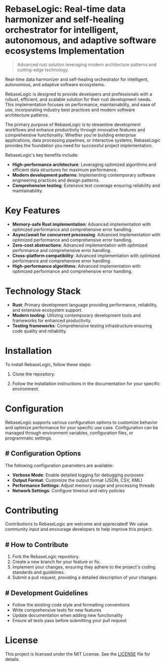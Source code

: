 <!-- fallback_RebaseLogic_20251002201336_10901 -->

# RebaseLogic: Real-time data harmonizer and self-healing orchestrator for intelligent, autonomous, and adaptive software ecosystems Implementation
> Advanced rust solution leveraging modern architecture patterns and cutting-edge technology.

Real-time data harmonizer and self-healing orchestrator for intelligent, autonomous, and adaptive software ecosystems.

RebaseLogic is designed to provide developers and professionals with a robust, efficient, and scalable solution for their rust development needs. This implementation focuses on performance, maintainability, and ease of use, incorporating industry best practices and modern software architecture patterns.

The primary purpose of RebaseLogic is to streamline development workflows and enhance productivity through innovative features and comprehensive functionality. Whether you're building enterprise applications, data processing pipelines, or interactive systems, RebaseLogic provides the foundation you need for successful project implementation.

RebaseLogic's key benefits include:

* **High-performance architecture**: Leveraging optimized algorithms and efficient data structures for maximum performance.
* **Modern development patterns**: Implementing contemporary software engineering practices and design patterns.
* **Comprehensive testing**: Extensive test coverage ensuring reliability and maintainability.

# Key Features

* **Memory-safe Rust implementation**: Advanced implementation with optimized performance and comprehensive error handling.
* **Async/await for concurrent processing**: Advanced implementation with optimized performance and comprehensive error handling.
* **Zero-cost abstractions**: Advanced implementation with optimized performance and comprehensive error handling.
* **Cross-platform compatibility**: Advanced implementation with optimized performance and comprehensive error handling.
* **High-performance algorithms**: Advanced implementation with optimized performance and comprehensive error handling.

# Technology Stack

* **Rust**: Primary development language providing performance, reliability, and extensive ecosystem support.
* **Modern tooling**: Utilizing contemporary development tools and frameworks for enhanced productivity.
* **Testing frameworks**: Comprehensive testing infrastructure ensuring code quality and reliability.

# Installation

To install RebaseLogic, follow these steps:

1. Clone the repository:


2. Follow the installation instructions in the documentation for your specific environment.

# Configuration

RebaseLogic supports various configuration options to customize behavior and optimize performance for your specific use case. Configuration can be managed through environment variables, configuration files, or programmatic settings.

## # Configuration Options

The following configuration parameters are available:

* **Verbose Mode**: Enable detailed logging for debugging purposes
* **Output Format**: Customize the output format (JSON, CSV, XML)
* **Performance Settings**: Adjust memory usage and processing threads
* **Network Settings**: Configure timeout and retry policies

# Contributing

Contributions to RebaseLogic are welcome and appreciated! We value community input and encourage developers to help improve this project.

## # How to Contribute

1. Fork the RebaseLogic repository.
2. Create a new branch for your feature or fix.
3. Implement your changes, ensuring they adhere to the project's coding standards and guidelines.
4. Submit a pull request, providing a detailed description of your changes.

## # Development Guidelines

* Follow the existing code style and formatting conventions
* Write comprehensive tests for new features
* Update documentation when adding new functionality
* Ensure all tests pass before submitting your pull request

# License

This project is licensed under the MIT License. See the [LICENSE](https://github.com/mpermar082/RebaseLogic/blob/main/LICENSE) file for details.
